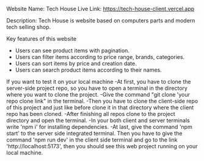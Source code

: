 Website Name: Tech House
Live Link: https://tech-house-client.vercel.app

Description: Tech House is website based on computers parts and modern tech selling shop. 

Key features of this website
- Users can see product items with pagination.
- Users can filter items according to price range, brands, categories.
- Users can sort items by price and creation date.
- Users can search product items according to their names.


If you want to test it on your local machine
-At first, you have to clone the server-side project repo, so you have to open a terminal in the directory where you want to clone the project.
-Give the command "git clone 'your repo clone link" in the terminal.
-Then you have to clone the client-side repo of this project and just like before clone it in that directory where the client repo has been cloned.
-After finishing all repos clone to the project directory and open the terminal.
-In your both client and server terminals write 'npm i' for installing dependencies.
-At last, give the command 'npm start' to the server side integrated terminal. Then you have to give the command 'npm run dev' in the client side terminal and go to the link 'http://localhost:5173', then you should see this web project running on your local machine.